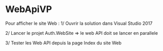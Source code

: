 # WebApiVP

Pour afficher le site Web :
1/ Ouvrir la solution dans Visual Studio 2017 

2/ Lancer le projet Auth.WebSite => le web API doit se lancer en parallele 

3/ Tester les Web API depuis la page Index du site Web 

